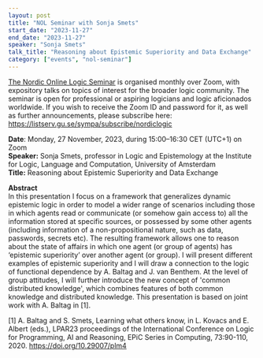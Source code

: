 ```yaml
---
layout: post
title: "NOL Seminar with Sonja Smets"
start_date: "2023-11-27"
end_date: "2023-11-27"
speaker: "Sonja Smets"
talk_title: "Reasoning about Epistemic Superiority and Data Exchange"
category: ["events", "nol-seminar"]
---
```

[The Nordic Online Logic Seminar](/the-NOL-seminar.html)
is organised monthly over Zoom, with expository talks on topics of interest for
the broader logic community. The seminar is open for professional or aspiring
logicians and logic aficionados worldwide. If you wish to receive the Zoom ID
and password for it, as well as further announcements, please subscribe here:  
<https://listserv.gu.se/sympa/subscribe/nordiclogic>

**Date**: Monday, 27 November, 2023, during 15:00–16:30 CET (UTC+1) on
Zoom  
**Speaker:** Sonja Smets, professor in Logic and Epistemology at the Institute
for Logic, Language and Computation, University of Amsterdam  
**Title:** Reasoning about Epistemic Superiority and Data Exchange

**Abstract**  
In this presentation I focus on a framework that generalizes dynamic epistemic
logic in order to model a wider range of scenarios including those in which
agents read or communicate (or somehow gain access to) all the information
stored at specific sources, or possessed by some other agents (including
information of a non-propositional nature, such as data, passwords, secrets
etc). The resulting framework allows one to reason about the state of affairs in
which one agent (or group of agents) has ‘epistemic superiority’ over another
agent (or group). I will present different examples of epistemic superiority and
I will draw a connection to the logic of functional dependence by A. Baltag and
J. van Benthem. At the level of group attitudes, I will further introduce the
new concept of 'common distributed knowledge', which combines features of both
common knowledge and distributed knowledge. This presentation is based on joint
work with A. Baltag in [1].

[1] A. Baltag and S. Smets, Learning what others know, in L. Kovacs and E.
Albert (eds.), LPAR23 proceedings of the International Conference on Logic for
Programming, AI and Reasoning, EPiC Series in Computing, 73:90-110, 2020.
<https://doi.org/10.29007/plm4>

